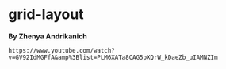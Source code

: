 # grid-layout

**By Zhenya Andrikanich**
```
https://www.youtube.com/watch?v=GV92IdMGFfA&amp%3Blist=PLM6XATa8CAG5pXQrW_kDaeZb_uIAMNZIm
```